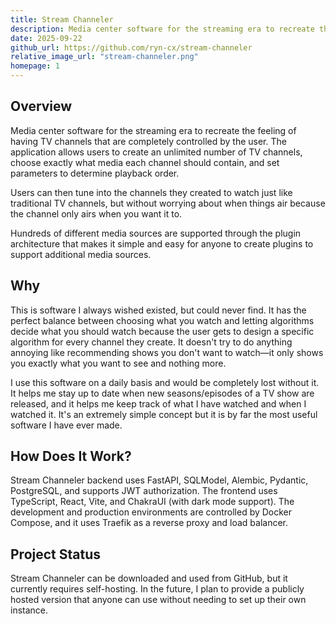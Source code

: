 ```yaml
---
title: Stream Channeler
description: Media center software for the streaming era to recreate the feeling of having TV channels that are completely controlled by the user.
date: 2025-09-22
github_url: https://github.com/ryn-cx/stream-channeler
relative_image_url: "stream-channeler.png"
homepage: 1
---
```


## Overview

Media center software for the streaming era to recreate the feeling of having TV channels that are completely controlled by the user. The application allows users to create an unlimited number of TV channels, choose exactly what media each channel should contain, and set parameters to determine playback order.

Users can then tune into the channels they created to watch just like traditional TV channels, but without worrying about when things air because the channel only airs when you want it to.

Hundreds of different media sources are supported through the plugin architecture that makes it simple and easy for anyone to create plugins to support additional media sources.

## Why

This is software I always wished existed, but could never find. It has the perfect balance between choosing what you watch and letting algorithms decide what you should watch because the user gets to design a specific algorithm for every channel they create. It doesn't try to do anything annoying like recommending shows you don't want to watch—it only shows you exactly what you want to see and nothing more.

I use this software on a daily basis and would be completely lost without it. It helps me stay up to date when new seasons/episodes of a TV show are released, and it helps me keep track of what I have watched and when I watched it. It's an extremely simple concept but it is by far the most useful software I have ever made.

## How Does It Work?

Stream Channeler backend uses FastAPI, SQLModel, Alembic, Pydantic, PostgreSQL, and supports JWT authorization. The frontend uses TypeScript, React, Vite, and ChakraUI (with dark mode support). The development and production environments are controlled by Docker Compose, and it uses Traefik as a reverse proxy and load balancer.

## Project Status

Stream Channeler can be downloaded and used from GitHub, but it currently requires self-hosting. In the future, I plan to provide a publicly hosted version that anyone can use without needing to set up their own instance.